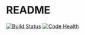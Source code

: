 # README #

[![Build Status](https://api.shippable.com/projects/53ad92747e98ead9000cec00/badge/master)](https://www.shippable.com/projects/53ad92747e98ead9000cec00/builds/history)
[![Code Health](https://landscape.io/github/pennyarcade/sfclient/master/landscape.png)](https://landscape.io/github/pennyarcade/sfclient/master)
